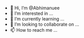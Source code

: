 - 👋 Hi, I’m @Abhimanuee
- 👀 I’m interested in ...
- 🌱 I’m currently learning ...
- 💞️ I’m looking to collaborate on ...
- 📫 How to reach me ...

<!---
Abhimanuee/Abhimanuee is a ✨ special ✨ repository because its `README.md` (this file) appears on your GitHub profile.
You can click the Preview link to take a look at your changes.
--->
